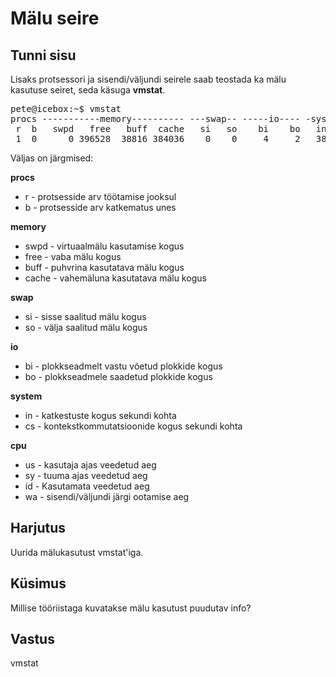 ﻿# Mälu seire

## Tunni sisu

Lisaks protsessori ja sisendi/väljundi seirele saab teostada ka mälu kasutuse seiret, seda käsuga <b>vmstat</b>.

<pre>
pete@icebox:~$ vmstat
procs -----------memory---------- ---swap-- -----io---- -system-- ------cpu-----
 r  b   swpd   free   buff  cache   si   so    bi    bo   in   cs us sy id wa st
 1  0      0 396528  38816 384036    0    0     4     2   38   79  0  0 99  0  0
</pre>

Väljas on järgmised:

<b>procs</b>
<ul>
<li>r - protsesside arv töötamise jooksul</li>
<li>b - protsesside arv katkematus unes</li>
</ul>

<b>memory</b>
<ul>
<li>swpd - virtuaalmälu kasutamise kogus</li>
<li>free - vaba mälu kogus</li>
<li>buff - puhvrina kasutatava mälu kogus</li>
<li>cache - vahemäluna kasutatava mälu kogus</li>
</ul>

<b>swap</b>
<ul>
<li>si - sisse saalitud mälu kogus</li>
<li>so - välja saalitud mälu kogus</li>
</ul>

<b>io</b>
<ul>
<li>bi - plokkseadmelt vastu võetud plokkide kogus</li>
<li>bo - plokkseadmele saadetud plokkide kogus</li>
</ul>

<b>system</b>
<ul>
<li>in - katkestuste kogus sekundi kohta</li>
<li>cs - kontekstkommutatsioonide kogus sekundi kohta</li>
</ul>

<b>cpu</b>
<ul>
<li>us - kasutaja ajas veedetud aeg</li>
<li>sy - tuuma ajas veedetud aeg</li>
<li>id - Kasutamata veedetud aeg</li>
<li>wa - sisendi/väljundi järgi ootamise aeg</li>
</ul>

## Harjutus

Uurida mälukasutust vmstat'iga.

## Küsimus

Millise tööriistaga kuvatakse mälu kasutust puudutav info?

## Vastus

vmstat
